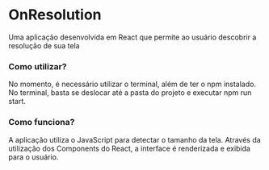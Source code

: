 # OnResolution
Uma aplicação desenvolvida em React que permite ao usuário descobrir a resolução de sua tela

### Como utilizar?
No momento, é necessário utilizar o terminal, além de ter o npm instalado.
No terminal, basta se deslocar até a pasta do projeto e executar npm run start.

### Como funciona?
A aplicação utiliza o JavaScript para detectar o tamanho da tela.
Através da utilização dos Components do React, a interface é renderizada e exibida para o usuário.